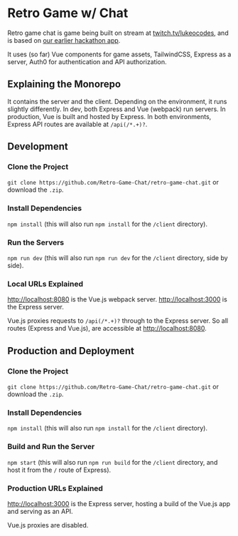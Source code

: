 # Retro Game w/ Chat

Retro game chat is game being built on stream at [twitch.tv/lukeocodes](https://twitch.tv/lukeocodes), and is based on [our earlier hackathon app](https://github.com/Retro-Game-Chat/pok--chat). 

It uses (so far) Vue components for game assets, TailwindCSS, Express as a server, Auth0 for authentication and API authorization.

## Explaining the Monorepo

It contains the server and  the client. Depending on the environment, it runs slightly differently. In dev, both Express and Vue (webpack) run servers. In production, Vue is built and hosted by Express. In both environments, Express API routes are available at `/api(/*.+)?`.

## Development

### Clone the Project

`git clone https://github.com/Retro-Game-Chat/retro-game-chat.git` or download the `.zip`.

### Install Dependencies

`npm install` (this will also run `npm install` for the `/client` directory).

### Run the Servers 

`npm run dev` (this will also run `npm run dev` for the `/client` directory, side by side).

### Local URLs Explained

[http://localhost:8080](http://localhost:8080) is the Vue.js webpack server.
[http://localhost:3000](http://localhost:3000) is the Express server.

Vue.js proxies requests to `/api(/*.+)?` through to the Express server. So all routes (Express and Vue.js), are accessible at [http://localhost:8080](http://localhost:8080).

## Production and Deployment

### Clone the Project

`git clone https://github.com/Retro-Game-Chat/retro-game-chat.git` or download the `.zip`.

### Install Dependencies

`npm install` (this will also run `npm install` for the `/client` directory).

### Build and Run the Server

`npm start` (this will also run `npm run build` for the `/client` directory, and host it from the `/` route of Express).

### Production URLs Explained

[http://localhost:3000](http://localhost:3000) is the Express server, hosting a build of the Vue.js app and serving as an API.

Vue.js proxies are disabled.
